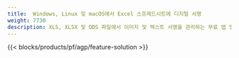 ```yaml
---
title:  Windows, Linux 및 macOS에서 Excel 스프레드시트에 디지털 서명
weight: 7730
description: XLS, XLSX 및 ODS 파일에서 이미지 및 텍스트 서명을 관리하는 무료 앱 및 API
---
```

{{< blocks/products/pf/agp/feature-solution >}} 

